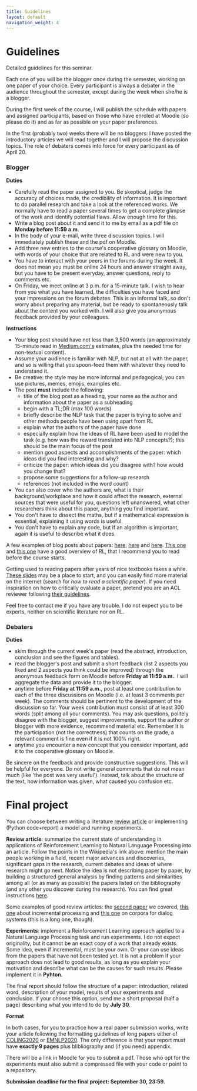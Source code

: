 ```yaml
---
title: Guidelines
layout: default
navigation_weight: 4
---
```


# Guidelines

Detailed guidelines for this seminar.

Each one of you will be the blogger once during the semester, working on one paper of your choice. Every participant is always a debater in the audience throughout the semester, except during the week when she/he is a blogger. 

During the first week of the course, I will publish the schedule with papers and assigned participants, based on those who have enroled at Moodle (so please do it) and as far as possible on your paper preferences. 

In the first (probably two) weeks there will be no bloggers: I have posted the introductory articles we will read together and I will propose the discussion topics. The role of debaters comes into force for every participant as of April 20.

### Blogger

**Duties**
* Carefully read the paper assigned to you. Be skeptical, judge the accuracy of choices made, the credibility of information. It is important to do parallel research and take a look at the referenced works. We normally have to read a paper several times to get a complete glimpse of the work and identify potential flaws. Allow enough time for this. 
* Write a blog post about it and send it to me by email as a pdf file on **Monday before 11:59 a.m**.
* In the body of your e-mail, write three discussion topics. I will immediately publish these and the pdf on Moodle.
* Add three new entries to the course's cooperative glossary on Moodle, with words of your choice that are related to RL and were new to you.
* You have to interact with your peers in the forums during the week. It does not mean you must be online 24 hours and answer straight away, but you have to be present everyday, answer questions, reply to comments etc.
* On Friday, we meet online at 3 p.m. for a 15-minute talk. I wish to hear from you what you have learned, the difficulties you have faced and your impressions on the forum debates. This is an informal talk, so don't worry about preparing any material, but be ready to spontaneously talk about the content you worked with. I will also give you anonymous feedback provided by your colleagues.
 
**Instructions**
* Your blog post should have not less than 3,500 words (an approximately 15-minute read in [Medium.com's](https://blog.medium.com/read-time-and-you-bc2048ab620c) estimates, plus the needed time for non-textual content). 
* Assume your audience is familiar with NLP, but not at all with the paper, and so is willing that you spoon-feed them with whatever they need to understand it.
* Be creative: the style may be more informal and pedagogical; you can use pictures, memes, emojis, examples etc.
* The post **must** include the following:
    * title of the blog post as a heading, your name as the author and information about the paper as a subheading
    * begin with a TL;DR (max 100 words)
    * briefly describe the NLP task that the paper is trying to solve and other methods people have been using apart from RL
    * explain what the authors of the paper have done
    * especially explain how the ideas of RL have been used to model the task (e.g. how was the reward translated into NLP concepts?); this should be the main focus of the post
    * mention good aspects and accomplishments of the paper: which ideas did you find interesting and why?
    * criticize the paper: which ideas did you disagree with? how would you change that?
    * propose some suggestions for a follow-up research
    * references (not included in the word count)
* You can also cover who the authors are, what is their background/workplace and how it could affect the research, external sources that were useful for you, questions left unanswered, what other researchers think about this paper, anything you find important. 
* You don't have to dissect the maths, but if a mathematical expression is essential, explaining it using words is useful.
* You don't have to explain any code, but if an algorithm is important, again it is useful to describe what it does.
    
A few examples of blog posts about papers: [here](http://nlp.seas.harvard.edu/2018/04/03/attention.html), [here](https://ruder.io/learning-select-data/index.html) and [here](https://jalammar.github.io/illustrated-bert/). [This one](https://karpathy.github.io/2016/05/31/rl/) and [this one](https://lilianweng.github.io/lil-log/2018/02/19/a-long-peek-into-reinforcement-learning.html) have a good overview of RL, that I recommend you to read before the course starts.

Getting used to reading papers after years of nice textbooks takes a while. [These slides](https://www.lib.purdue.edu/sites/default/files/libraries/engr/Tutorials/Newest%20Scientific%20Paper.pdf) may be a place to start, and you can easily find more material on the internet (search for *how to read a scientific paper*). If you need inspiration on how to critically evaluate a paper, pretend you are an ACL reviewer following [their guidelines](https://acl2020.org/reviewers/). 

Feel free to contact me if you have any trouble. I do not expect you to be experts, neither on scientific literature nor on RL.

### Debaters

**Duties**
* skim through the current week's paper (read the abstract, introduction, conclusion and see the figures and tables).
* read the blogger's post and submit a short feedback (list 2 aspects you liked and 2 aspects you think could be improved) through the anonymous feedback form on Moodle before **Friday at 11:59 a.m.**. I will aggregate the data and provide it to the blogger.
* anytime before **Friday at 11:59 a.m.**, post at least one contribution to each of the three discussions on Moodle (i.e. at least 3 comments per week). The comments should be pertinent to the development of the discussion so far. Your week contribution must consist of at least 300 words (split among all your comments). You may ask questions, politely disagree with the blogger, suggest improvements, support the author or blogger with more evidence, recommend material etc. Remember it is the participation (not the correctness) that counts on the grade, a relevant comment is fine even if it is not 100% right.
* anytime you encounter a new concept that you consider important, add it to the cooperative glossary on Moodle.

Be sincere on the feedback and provide constructive suggestions. This will be helpful for everyone. Do not write general comments that do not mean much (like 'the post was very useful'). Instead, talk about the structure of the text, how information was given, what caused you confusion etc.

# Final project
You can choose between writing a literature [review article](https://en.wikipedia.org/wiki/Review_article) or implementing (Python code+report) a model and running experiments. 

**Review article**: summarize the current state of understanding in applications of Reinforcement Learning to Natural Language Processing into an article. Follow the points in the Wikipedia's link above: mention the main people working in a field, recent major advances and discoveries, significant gaps in the research, current debates and ideas of where research might go next. Notice the idea is not describing paper by paper, by building a structured general analysis by finding patterns and similarities among all (or as many as possible) the papers listed on the bibliography (and any other you discover during the research). You can find great instructions [here](https://www.dcu.ie/sites/default/files/students_learning/scientific_lit_review_workshop_ug.pdf). 

Some examples of good review articles: the [second paper](https://www.ijcai.org/Proceedings/2019/880) we covered, [this one](https://www.aclweb.org/anthology/C18-1253/) about incremental processing and [this one](https://arxiv.org/abs/1512.05742) on corpora for dialog systems (this is a long one, though).

**Experiments**: implement a Reinforcement Learning approach applied to a Natural Language Processing task and run experiments. I do not expect originality, but it cannot be an exact copy of a work that already exists. Some idea, even if incremental, must be your own. Or your can use ideas from the papers that have not been tested yet. It is not a problem if your approach does not lead to good results, as long as you explain your motivation and describe what can be the causes for such results. Please implement it in **Pyhton**. 

The final report should follow the structure of a paper: introduction, related word, description of your model, results of your experiments and conclusion. If your choose this option, send me a short proposal (half a page) describing what you intend to do by **July 30**. 

**Format**

In both cases, for you to practice how a real paper submission works, write your article following the formatting guidelines of long papers either of [COLING2020](https://coling2020.org/pages/submission) or [EMNLP2020](https://2020.emnlp.org/call-for-papers). The only difference is that your report must have **exactly 9 pages** plus blibliography and (if you need) appendix.

There will be a link in Moodle for you to submit a pdf. Those who opt for the experiments must also submit a compressed file with your code or point to a repository.

**Submission deadline for the final project: September 30, 23:59.**

